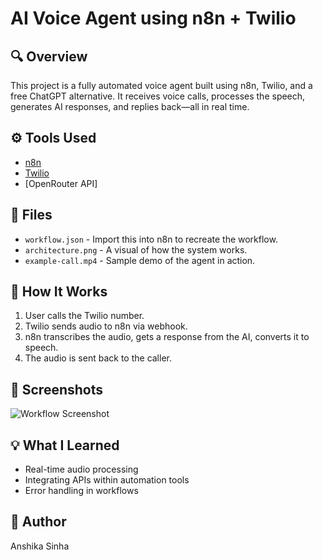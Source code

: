 # AI Voice Agent using n8n + Twilio
## 🔍 Overview
This project is a fully automated voice agent built using n8n, Twilio, and a free ChatGPT alternative. It receives voice calls, processes the speech, generates AI responses, and replies back—all in real time.

## ⚙️ Tools Used
- [n8n](https://n8n.io/)
- [Twilio](https://www.twilio.com/)
- [OpenRouter API] 

## 📁 Files
- `workflow.json` - Import this into n8n to recreate the workflow.
- `architecture.png` - A visual of how the system works.
- `example-call.mp4` - Sample demo of the agent in action.

## 🧠 How It Works
1. User calls the Twilio number.
2. Twilio sends audio to n8n via webhook.
3. n8n transcribes the audio, gets a response from the AI, converts it to speech.
4. The audio is sent back to the caller.

## 📸 Screenshots
![Workflow Screenshot](screenshot.png)

## 💡 What I Learned
- Real-time audio processing
- Integrating APIs within automation tools
- Error handling in workflows

## 👤 Author
Anshika Sinha


